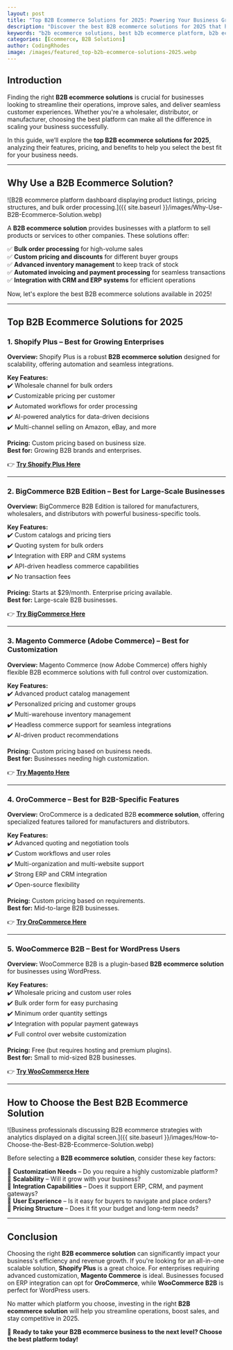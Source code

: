 ```yaml
---
layout: post
title: "Top B2B Ecommerce Solutions for 2025: Powering Your Business Growth"
description: "Discover the best B2B ecommerce solutions for 2025 that help businesses streamline operations, boost sales, and enhance customer experiences. Compare features, pricing, and benefits to choose the right platform."
keywords: "b2b ecommerce solutions, best b2b ecommerce platform, b2b ecommerce software, business ecommerce solutions, b2b online store platforms"
categories: [Ecommerce, B2B Solutions]
author: CodingRhodes
image: /images/featured_top-b2b-ecommerce-solutions-2025.webp
---
```


## Introduction

Finding the right **B2B ecommerce solutions** is crucial for businesses looking to streamline their operations, improve sales, and deliver seamless customer experiences. Whether you're a wholesaler, distributor, or manufacturer, choosing the best platform can make all the difference in scaling your business successfully.

In this guide, we’ll explore the **top B2B ecommerce solutions for 2025**, analyzing their features, pricing, and benefits to help you select the best fit for your business needs.

---

## Why Use a B2B Ecommerce Solution?

![B2B ecommerce platform dashboard displaying product listings, pricing structures, and bulk order processing.]({{ site.baseurl }}/images/Why-Use-B2B-Ecommerce-Solution.webp)


A **B2B ecommerce solution** provides businesses with a platform to sell products or services to other companies. These solutions offer:

✅ **Bulk order processing** for high-volume sales  
✅ **Custom pricing and discounts** for different buyer groups  
✅ **Advanced inventory management** to keep track of stock  
✅ **Automated invoicing and payment processing** for seamless transactions  
✅ **Integration with CRM and ERP systems** for efficient operations  

Now, let's explore the best B2B ecommerce solutions available in 2025!

---

## Top B2B Ecommerce Solutions for 2025

### 1. **Shopify Plus** – Best for Growing Enterprises

**Overview:** Shopify Plus is a robust **B2B ecommerce solution** designed for scalability, offering automation and seamless integrations.

**Key Features:**  
✔️ Wholesale channel for bulk orders  
✔️ Customizable pricing per customer  
✔️ Automated workflows for order processing  
✔️ AI-powered analytics for data-driven decisions  
✔️ Multi-channel selling on Amazon, eBay, and more  

**Pricing:** Custom pricing based on business size.  
**Best for:** Growing B2B brands and enterprises.  

👉 **[Try Shopify Plus Here](https://www.shopify.com/plus)**

---

### 2. **BigCommerce B2B Edition** – Best for Large-Scale Businesses

**Overview:** BigCommerce B2B Edition is tailored for manufacturers, wholesalers, and distributors with powerful business-specific tools.

**Key Features:**  
✔️ Custom catalogs and pricing tiers  
✔️ Quoting system for bulk orders  
✔️ Integration with ERP and CRM systems  
✔️ API-driven headless commerce capabilities  
✔️ No transaction fees  

**Pricing:** Starts at $29/month. Enterprise pricing available.  
**Best for:** Large-scale B2B businesses.  

👉 **[Try BigCommerce Here](https://www.bigcommerce.com/)**

---

### 3. **Magento Commerce (Adobe Commerce)** – Best for Customization

**Overview:** Magento Commerce (now Adobe Commerce) offers highly flexible B2B ecommerce solutions with full control over customization.

**Key Features:**  
✔️ Advanced product catalog management  
✔️ Personalized pricing and customer groups  
✔️ Multi-warehouse inventory management  
✔️ Headless commerce support for seamless integrations  
✔️ AI-driven product recommendations  

**Pricing:** Custom pricing based on business needs.  
**Best for:** Businesses needing high customization.  

👉 **[Try Magento Here](https://business.adobe.com/products/magento/magento-commerce.html)**

---

### 4. **OroCommerce** – Best for B2B-Specific Features

**Overview:** OroCommerce is a dedicated B2B **ecommerce solution**, offering specialized features tailored for manufacturers and distributors.

**Key Features:**  
✔️ Advanced quoting and negotiation tools  
✔️ Custom workflows and user roles  
✔️ Multi-organization and multi-website support  
✔️ Strong ERP and CRM integration  
✔️ Open-source flexibility  

**Pricing:** Custom pricing based on requirements.  
**Best for:** Mid-to-large B2B businesses.  

👉 **[Try OroCommerce Here](https://oroinc.com/b2b-ecommerce/)**

---

### 5. **WooCommerce B2B** – Best for WordPress Users

**Overview:** WooCommerce B2B is a plugin-based **B2B ecommerce solution** for businesses using WordPress.

**Key Features:**  
✔️ Wholesale pricing and custom user roles  
✔️ Bulk order form for easy purchasing  
✔️ Minimum order quantity settings  
✔️ Integration with popular payment gateways  
✔️ Full control over website customization  

**Pricing:** Free (but requires hosting and premium plugins).  
**Best for:** Small to mid-sized B2B businesses.  

👉 **[Try WooCommerce Here](https://woocommerce.com/products/b2b-for-woocommerce/)**

---

## How to Choose the Best B2B Ecommerce Solution

![Business professionals discussing B2B ecommerce strategies with analytics displayed on a digital screen.]({{ site.baseurl }}/images/How-to-Choose-the-Best-B2B-Ecommerce-Solution.webp)

Before selecting a **B2B ecommerce solution**, consider these key factors:

🔹 **Customization Needs** – Do you require a highly customizable platform?  
🔹 **Scalability** – Will it grow with your business?  
🔹 **Integration Capabilities** – Does it support ERP, CRM, and payment gateways?  
🔹 **User Experience** – Is it easy for buyers to navigate and place orders?  
🔹 **Pricing Structure** – Does it fit your budget and long-term needs?  

---

## Conclusion

Choosing the right **B2B ecommerce solution** can significantly impact your business's efficiency and revenue growth. If you're looking for an all-in-one scalable solution, **Shopify Plus** is a great choice. For enterprises requiring advanced customization, **Magento Commerce** is ideal. Businesses focused on ERP integration can opt for **OroCommerce**, while **WooCommerce B2B** is perfect for WordPress users.

No matter which platform you choose, investing in the right **B2B ecommerce solution** will help you streamline operations, boost sales, and stay competitive in 2025.

🚀 **Ready to take your B2B ecommerce business to the next level? Choose the best platform today!**

